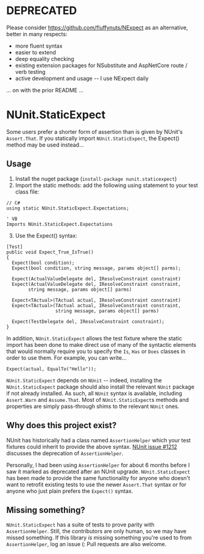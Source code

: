 # DEPRECATED
Please consider https://github.com/fluffynuts/NExpect as an alternative,
better in many respects:
- more fluent syntax
- easier to extend
- deep equality checking
- existing extension packages for NSubstitute and AspNetCore route / verb testing
- active development and usage -- I use NExpect daily

... on with the prior README ...

# NUnit.StaticExpect
Some users prefer a shorter form of assertion than is given by 
NUnit's `Assert.That`. If you statically import `NUnit.StaticExpect`, 
the Expect() method may be used instead...

## Usage
1. Install the nuget package (`install-package nunit.staticexpect`)
2. Import the static methods: add the following using statement to your test class file:
```
// C#
using static NUnit.StaticExpect.Expectations;
```
```
' VB
Imports NUnit.StaticExpect.Expectations
```

3. Use the Expect() syntax:
```
[Test]
public void Expect_True_IsTrue()
{
  Expect(bool condition);
  Expect(bool condition, string message, params object[] parms);

  Expect(ActualValueDelegate del, IResolveConstraint constraint)
  Expect(ActualValueDelegate del, IResolveConstraint constraint,
        string message, params object[] parms)

  Expect<TActual>(TActual actual, IResolveConstraint constraint)
  Expect<TActual>(TActual actual, IResolveConstraint constraint,
                  string message, params object[] parms)

  Expect(TestDelegate del, IResolveConstraint constraint);
}
```

In addition, `NUnit.StaticExpect` allows the test fixture where the static
import has been done to make direct use of many of the syntactic elements
that would normally require you to specify the `Is`, `Has` or `Does` 
classes in order to use them. For example, you can write...

```
Expect(actual, EqualTo("Hello"));
```

`NUnit.StaticExpect` depends on `NUnit` -- indeed, installing the 
`NUnit.StaticExpect` package should also install the relevant `NUnit` package
if not already installed. As such, all `NUnit` syntax is available, including
`Assert.Warn` and `Assume.That`. Most of `NUnit.StaticExpect`s methods and
properties are simply pass-through shims to the relevant `NUnit` ones.

## Why does this project exist?
NUnit has historically had a class named `AssertionHelper` which your
test fixtures could inherit to provide the above syntax. [NUnit issue #1212](https://github.com/nunit/nunit/issues/1212) discusses the 
deprecation of `AssertionHelper`. 

Personally, I had been using `AssertionHelper`
for about 6 months before I saw it marked as deprecated after an NUnit upgrade.
`NUnit.StaticExpect` has been made to provide the same functionality for anyone
who doesn't want to retrofit existing tests to use the newer `Assert.That`
syntax or for anyone who just plain prefers the `Expect()` syntax.

## Missing something?
`NUnit.StaticExpect` has a suite of tests to prove parity with `AssertionHelper`.
Still, the contributors are only human, so we may have missed something.
If this library _is_ missing something you're used to from `AssertionHelper`, log an
issue (: Pull requests are also welcome.
